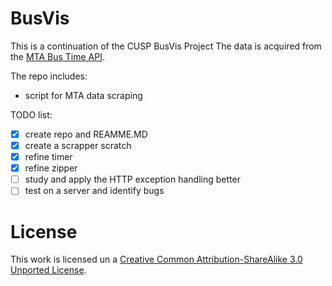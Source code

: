 # BusVis
This is a continuation of the CUSP BusVis Project
The data is acquired from the <a href='http://bustime.mta.info/wiki/Developers/Index' target='_blank'>MTA Bus Time API</a>.

The repo includes:
- script for MTA data scraping

TODO list:
- [x] create repo and REAMME.MD
- [x] create a scrapper scratch
- [x] refine timer
- [x] refine zipper
- [ ] study and apply the HTTP exception handling better
- [ ] test on a server and identify bugs

# License
This work is licensed un a [Creative Common Attribution-ShareAlike 3.0 Unported License]('http://creativecommons.org/licenses/by-sa/3.0/').
